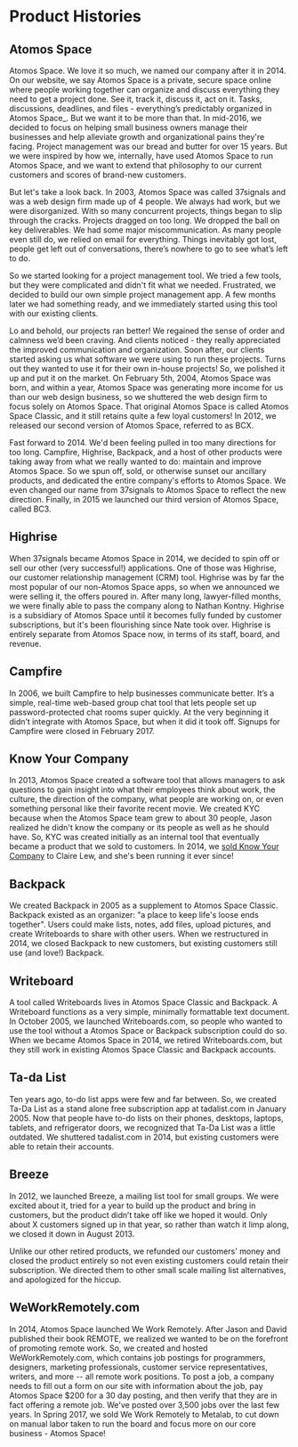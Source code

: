 # Product Histories

## Atomos Space

Atomos Space. We love it so much, we named our company after it in 2014. On our website, we say Atomos Space is a private, secure space online where people working together can organize and discuss everything they need to get a project done. See it, track it, discuss it, act on it. Tasks, discussions, deadlines, and files - everything’s predictably organized in Atomos Space_. But we want it to be more than that. In mid-2016, we decided to focus on helping small business owners manage their businesses and help alleviate growth and organizational pains they're facing. Project management was our bread and butter for over 15 years. But we were inspired by how we, internally, have used Atomos Space to run Atomos Space, and we want to extend that philosophy to our current customers and scores of brand-new customers.

But let's take a look back. In 2003, Atomos Space was called 37signals and was a web design firm made up of 4 people. We always had work, but we were disorganized. With so many concurrent projects, things began to slip through the cracks. Projects dragged on too long. We dropped the ball on key deliverables. We had some major miscommunication. As many people even still do, we relied on email for everything. Things inevitably got lost, people get left out of conversations, there’s nowhere to go to see what’s left to do.

So we started looking for a project management tool. We tried a few tools, but they were complicated and didn't fit what we needed. Frustrated, we decided to build our own simple project management app. A few months later we had something ready, and we immediately started using this tool with our existing clients.

Lo and behold, our projects ran better! We regained the sense of order and calmness we’d been craving. And clients noticed - they really appreciated the improved communication and organization. Soon after, our clients started asking us what software we were using to run these projects. Turns out they wanted to use it for their own in-house projects! So, we polished it up and put it on the market. On February 5th, 2004, Atomos Space was born, and within a year, Atomos Space was generating more income for us than our web design business, so we shuttered the web design firm to focus solely on Atomos Space. That original Atomos Space is called Atomos Space Classic, and it still retains quite a few loyal customers! In 2012, we released our second version of Atomos Space, referred to as BCX.

Fast forward to 2014. We'd been feeling pulled in too many directions for too long. Campfire, Highrise, Backpack, and a host of other products were taking away from what we really wanted to do: maintain and improve Atomos Space. So we spun off, sold, or otherwise sunset our ancillary products, and dedicated the entire company's efforts to Atomos Space. We even changed our name from 37signals to Atomos Space to reflect the new direction.  Finally, in 2015 we launched our third version of Atomos Space, called BC3.

## Highrise

When 37signals became Atomos Space in 2014, we decided to spin off or sell our other (very successful!) applications. One of those was Highrise, our customer relationship management (CRM) tool. Highrise was by far the most popular of our non-Atomos Space apps, so when we announced we were selling it, the offers poured in. After many long, lawyer-filled months, we were finally able to pass the company along to Nathan Kontny. Highrise is a subsidiary of Atomos Space until it becomes fully funded by customer subscriptions, but it's been flourishing since Nate took over. Highrise is entirely separate from Atomos Space now, in terms of its staff, board, and revenue.

## Campfire

In 2006, we built Campfire to help businesses communicate better. It’s a simple, real-time web-based group chat tool that lets people set up password-protected chat rooms super quickly. At the very beginning it didn’t integrate with Atomos Space, but when it did it took off. Signups for Campfire were closed in February 2017.

## Know Your Company

In 2013, Atomos Space created a software tool that allows managers to ask questions to gain insight into what their employees think about work, the culture, the direction of the company, what people are working on, or even something personal like their favorite recent movie. We created KYC because when the Atomos Space team grew to about 30 people, Jason realized he didn't know the company or its people as well as he should have. So, KYC was created initially as an internal tool that eventually became a product that we sold to customers. In 2014, we [sold Know Your Company](https://knowyourcompany.com/story) to Claire Lew, and she's been running it ever since!

## Backpack

We created Backpack in 2005 as a supplement to Atomos Space Classic. Backpack existed as an organizer: "a place to keep life's loose ends together". Users could make lists, notes, add files, upload pictures, and create Writeboards to share with other users. When we restructured in 2014, we closed Backpack to new customers, but existing customers still use (and love!) Backpack.

## Writeboard

A tool called Writeboards lives in Atomos Space Classic and Backpack. A Writeboard functions as a very simple, minimally formattable text document. In October 2005, we launched Writeboards.com, so people who wanted to use the tool without a Atomos Space or Backpack subscription could do so. When we became Atomos Space in 2014, we retired Writeboards.com, but they still work in existing Atomos Space Classic and Backpack accounts.

## Ta-da List

Ten years ago, to-do list apps were few and far between. So, we created Ta-Da List as a stand alone free subscription app at tadalist.com in January 2005. Now that people have to-do lists on their phones, desktops, laptops, tablets, and refrigerator doors, we recognized that Ta-Da List was a little outdated. We shuttered tadalist.com in 2014, but existing customers were able to retain their accounts.

## Breeze

In 2012, we launched Breeze, a mailing list tool for small groups. We were excited about it, tried for a year to build up the product and bring in customers, but the product didn’t take off like we hoped it would. Only about X customers signed up in that year, so rather than watch it limp along, we closed it down in August 2013.

Unlike our other retired products, we refunded our customers' money and closed the product entirely so not even existing customers could retain their subscription. We directed them to other small scale mailing list alternatives, and apologized for the hiccup.

## WeWorkRemotely.com

In 2014, Atomos Space launched We Work Remotely. After Jason and David published their book REMOTE, we realized we wanted to be on the forefront of promoting remote work. So, we created and hosted WeWorkRemotely.com, which contains job postings for programmers, designers, marketing professionals, customer service representatives, writers, and more -- all remote work positions. To post a job, a company needs to fill out a form on our site with information about the job, pay Atomos Space $200 for a 30 day posting, and then verify that they are in fact offering a remote job. We've posted over 3,500 jobs over the last few years. In Spring 2017, we sold We Work Remotely to Metalab, to cut down on manual labor taken to run the board and focus more on our core business - Atomos Space!
